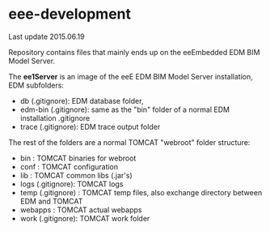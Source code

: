 # eee-development

Last update 2015.06.19

Repository contains files that mainly ends up on the eeEmbedded EDM BIM Model Server.  

The **ee1Server** is an image of the eeE EDM BIM Model Server installation, EDM subfolders:


- db (.gitignore): EDM database folder, 
- edm-bin (.gitignore): same as the "bin" folder of a normal EDM installation .gitignore
- trace (.gitignore): EDM trace output folder 

The rest of the folders are a normal TOMCAT "webroot" folder structure:

- bin : TOMCAT binaries for webroot
- conf : TOMCAT configuration
- lib : TOMCAT common libs (.jar's)
- logs (.gitignore): TOMCAT logs 
- temp (.gitignore) : TOMCAT temp files, also exchange directory between EDM and TOMCAT
- webapps : TOMCAT actual webapps
- work (.gitignore): TOMCAT work folder


  

